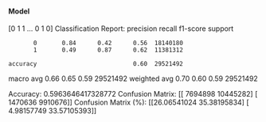 #### Model
[0 1 1 ... 0 1 0]
Classification Report:
              precision    recall  f1-score   support

           0       0.84      0.42      0.56  18140180
           1       0.49      0.87      0.62  11381312

    accuracy                           0.60  29521492
   macro avg       0.66      0.65      0.59  29521492
weighted avg       0.70      0.60      0.59  29521492

Accuracy: 0.5963646417328772
Confusion Matrix:
[[ 7694898 10445282]
 [ 1470636  9910676]]
Confusion Matrix (%):
[[26.06541024 35.38195834]
 [ 4.98157749 33.57105393]]

